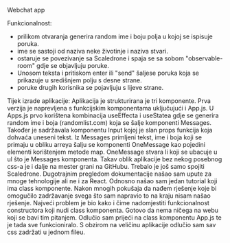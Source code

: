 Webchat app

Funkcionalnost:

- prilikom otvaranja generira random ime i boju polja u kojoj se ispisuje poruka.
- ime se sastoji od naziva neke životinje i naziva stvari.
- ostaruje se povezivanje sa Scaledrone i spaja se sa sobom "observable-room" gdje se objavljuju poruke.
- Unosom teksta i pritiskom enter ili "send" šaljese poruka koja se prikazuje u središnjem polju s desne strane.
- poruke drugih korisnika se pojavljuju s lijeve strane.

Tijek izrade aplikacije:
Aplikacija je strukturirana je tri komponente. Prva verzija je naprevljena s funkcijskim komponentama uključujući i
App.js. U Apps.js prvo korištena kombinacija useEffecta i useStatea gdje se generira random ime i boja (randomlist.com) koja se šalje komponenti Messages. Također je sadržavala komponentu Input kojoj je slan props funkcija koja dohvaća uneseni tekst. Iz Messages primljeni tekst, ime i boja koji se primaju u obliku arreya šalju se komponenti OneMessage kao pojedini elementi korištenjem metode map. OneMessage stvara li koji se ubacuje u ul što je Messages komponenta. Takav oblik aplikacije bez nekog posebnog css-a je i dalje na mester grani na GitHubu. Trebalo je još samo spojiti Scaledrone.
Dugotrajnim pregledom dokumentacije našao sam upute za mnoge tehnologije ali ne i za React. Odnosno našao sam jedan tutorial koji ima class komponente. Nakon mnogih pokušaja da nađem rješenje koje bi omogučilo zadržavanje svega što sam napravio to na kraju nisam našao rješenje. Najveći problem je bio kako i čime nadomjestiti funkcionalnost constructora koji nudi class komponenta. Gotovo da nema ničega na webu koji se bavi tim pitanjem.
Odlučio sam prijeći na class komponentu App.js te je tada sve funkcioniralo.
S obzirom na veličinu aplikacije odlučio sam sav css zadržati u jednom fileu.
